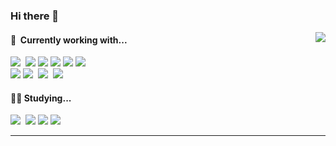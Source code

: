 ### Hi there 👋

<!--
**namnv98/namnv98** is a ✨ _special_ ✨ repository because its `README.md` (this file) appears on your GitHub profile.

Here are some ideas to get you started:

- 🔭 I’m currently working on ...
- 🌱 I’m currently learning ...
- 👯 I’m looking to collaborate on ...
- 🤔 I’m looking for help with ...
- 💬 Ask me about ...
- 📫 How to reach me: ...
- 😄 Pronouns: ...
- ⚡ Fun fact: ...
-->

<!--
**namnv98/namnv98** is a ✨ _special_ ✨ repository because its `README.md` (this file) appears on your GitHub profile.

Here are some ideas to get you started:

- 🔭 I’m currently working on ...
- 🌱 I’m currently learning ...
- 👯 I’m looking to collaborate on ...
- 🤔 I’m looking for help with ...
- 💬 Ask me about ...
- 📫 How to reach me: ...
- 😄 Pronouns: ...
- ⚡ Fun fact: ...
  <img src="https://img.shields.io/badge/JUnit5-25A162?style=flat-square&logo=JUnit5&logoColor=white"/>
-->
<img align="right" src="https://github-readme-stats.vercel.app/api?username=namnv98&count_private=true&theme=buefy&hide=contribs&custom_title=My+Github+Stats"/>
<h4 align="left">🔭&nbsp;&nbsp;Currently working with...</h4>
<p align="left">
  <img src="https://img.shields.io/badge/Java-3DDC84?logo=java&logoColor=white"/>&nbsp
  <img src="https://img.shields.io/badge/Spring%20Boot-6DB33F?logo=Spring%20Boot&logoColor=white"/>
  <img src="https://img.shields.io/badge/AspectJ-FFA500?logo=AspectJ&logoColor=white"/>
  <img src="https://img.shields.io/badge/JUnit5-25A162?logo=JUnit5&logoColor=white"/>
  <img src="https://img.shields.io/badge/JPA-59666C?logo=Hibernate&logoColor=white"/>
  <img src="https://img.shields.io/badge/QueryDSL-3394D7"/>
  <br>
  <img src="https://img.shields.io/badge/Redis-DC382D?logo=Redis&logoColor=white"/>
  <img src="https://img.shields.io/badge/Ignite-316192?logo=ignite&logoColor=white"/>&nbsp
  <img src="https://img.shields.io/badge/PostgreSQL-316192?logo=postgresql&logoColor=white"/>&nbsp
  <img src="https://img.shields.io/badge/Oracle-f80000?logo=Oracle&logoColor=white"/>&nbsp
</p>
<h4 align="left">🏃‍♀️&nbsp;Studying...</h4> 
<p align="left">
   <img src="https://img.shields.io/badge/OOA-3DDC84?logo=OOA&logoColor=white"/>&nbsp
  <img src="https://img.shields.io/badge/OOD-6DB33F?logo=OOD%20Boot&logoColor=white"/>
  <img src="https://img.shields.io/badge/OOP-25A162?logo=OOP&logoColor=white"/>
  <img src="https://img.shields.io/badge/TDD-59666C?logo=TDD&logoColor=white"/>
</p>

<hr />
<!--
<h4 align="center">Feel free to contact me! 🤙 </h4> 
<p align="center">
  <a href="mailto:wisemuji@gmail.com"><img src="https://img.shields.io/badge/Gmail-EA4335?style=social&logo=Gmail&logoColor=EA4335"/></a>&nbsp 
  <a href="https://www.facebook.com/wisesuhyeon"><img src="https://img.shields.io/badge/Facebook-1877F2?style=social&logo=Facebook&logoColor=1877F2"/></a>&nbsp 
  <a href="https://www.linkedin.com/in/wisemuji"><img src="https://img.shields.io/badge/LinkedIn-0072b1?style=social&logo=linkedin&logoColor=0072b1"/></a>&nbsp
  <img src="https://hits.seeyoufarm.com/api/count/incr/badge.svg?url=https%3A%2F%2Fgithub.com%2Fwisemuji&count_bg=%23CDCDCD&title_bg=%23CDCDCD&icon=&title=hits&edge_flat=false"/>
</p>
<p align="center">
  -->
</p>
